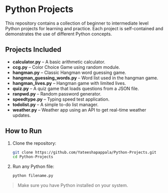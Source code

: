 # Python Projects 

This repository contains a collection of beginner to intermediate level Python projects for learning and practice. Each project is self-contained and demonstrates the use of different Python concepts.

## Projects Included

- **calculator.py** – A basic arithmetic calculator.
- **ccg.py** – Color Choice Game using random module.
- **hangman.py** – Classic Hangman word guessing game.
- **hangman_guessing_words.py** – Word list used in the hangman game.
- **hangman_lives.py** – Hangman game with limited lives.
- **quiz.py** – A quiz game that loads questions from a JSON file.
- **ranpwd.py** – Random password generator.
- **speedtype.py** – Typing speed test application.
- **todolist.py** – A simple to-do list manager.
- **weather.py** – Weather app using an API to get real-time weather updates.

## How to Run

1. Clone the repository:
   ```bash
   git clone https://github.com/Yateeshapappala/Python-Projects.git
   cd Python-Projects


2. Run any Python file:

   ```bash
   python filename.py
   ```

> Make sure you have Python installed on your system.

